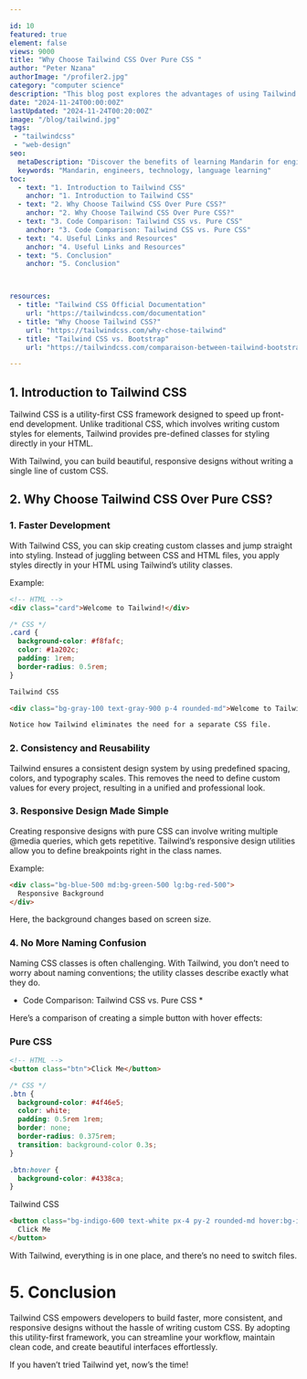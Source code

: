 ```yaml
---

id: 10
featured: true
element: false
views: 9000
title: "Why Choose Tailwind CSS Over Pure CSS "
author: "Peter Nzana"
authorImage: "/profiler2.jpg"
category: "computer science"
description: "This blog post explores the advantages of using Tailwind CSS over pure CSS, with real-world examples and code snippets to help you make an informed decision."
date: "2024-11-24T00:00:00Z"
lastUpdated: "2024-11-24T00:20:00Z"
image: "/blog/tailwind.jpg"
tags:
 - "tailwindcss"
 - "web-design"
seo:
  metaDescription: "Discover the benefits of learning Mandarin for engineers in a globalized world."
  keywords: "Mandarin, engineers, technology, language learning"
toc:
  - text: "1. Introduction to Tailwind CSS"
    anchor: "1. Introduction to Tailwind CSS"
  - text: "2. Why Choose Tailwind CSS Over Pure CSS?"
    anchor: "2. Why Choose Tailwind CSS Over Pure CSS?"
  - text: "3. Code Comparison: Tailwind CSS vs. Pure CSS"
    anchor: "3. Code Comparison: Tailwind CSS vs. Pure CSS"
  - text: "4. Useful Links and Resources"
    anchor: "4. Useful Links and Resources"
  - text: "5. Conclusion"
    anchor: "5. Conclusion"



resources:
  - title: "Tailwind CSS Official Documentation"
    url: "https://tailwindcss.com/documentation"
  - title: "Why Choose Tailwind CSS?"
    url: "https://tailwindcss.com/why-chose-tailwind"
  - title: "Tailwind CSS vs. Bootstrap"
    url: "https://tailwindcss.com/comparaison-between-tailwind-bootstrap"

---
```

## 1. Introduction to Tailwind CSS

Tailwind CSS is a utility-first CSS framework designed to speed up front-end development. Unlike traditional CSS, which involves writing custom styles for elements, Tailwind provides pre-defined classes for styling directly in your HTML.

With Tailwind, you can build beautiful, responsive designs without writing a single line of custom CSS.

## 2. Why Choose Tailwind CSS Over Pure CSS?
### 1. Faster Development

With Tailwind CSS, you can skip creating custom classes and jump straight into styling. Instead of juggling between CSS and HTML files, you apply styles directly in your HTML using Tailwind’s utility classes.

Example:
```html
<!-- HTML -->
<div class="card">Welcome to Tailwind!</div>
```

```css
/* CSS */
.card {
  background-color: #f8fafc;
  color: #1a202c;
  padding: 1rem;
  border-radius: 0.5rem;
}
```

```html
Tailwind CSS

<div class="bg-gray-100 text-gray-900 p-4 rounded-md">Welcome to Tailwind!</div>

Notice how Tailwind eliminates the need for a separate CSS file.
```
### 2. Consistency and Reusability

Tailwind ensures a consistent design system by using predefined spacing, colors, and typography scales. This removes the need to define custom values for every project, resulting in a unified and professional look.

### 3. Responsive Design Made Simple

Creating responsive designs with pure CSS can involve writing multiple @media queries, which gets repetitive. Tailwind’s responsive design utilities allow you to define breakpoints right in the class names.

Example:
```html
<div class="bg-blue-500 md:bg-green-500 lg:bg-red-500">
  Responsive Background
</div>
```

Here, the background changes based on screen size.
### 4. No More Naming Confusion

Naming CSS classes is often challenging. With Tailwind, you don’t need to worry about naming conventions; the utility classes describe exactly what they do.
* Code Comparison: Tailwind CSS vs. Pure CSS *

Here’s a comparison of creating a simple button with hover effects:

### Pure CSS
```html
<!-- HTML -->
<button class="btn">Click Me</button>
```
```css
/* CSS */
.btn {
  background-color: #4f46e5;
  color: white;
  padding: 0.5rem 1rem;
  border: none;
  border-radius: 0.375rem;
  transition: background-color 0.3s;
}

.btn:hover {
  background-color: #4338ca;
}
```
Tailwind CSS
```html
<button class="bg-indigo-600 text-white px-4 py-2 rounded-md hover:bg-indigo-700">
  Click Me
</button>
```
With Tailwind, everything is in one place, and there’s no need to switch files.

# 5. Conclusion

Tailwind CSS empowers developers to build faster, more consistent, and responsive designs without the hassle of writing custom CSS. By adopting this utility-first framework, you can streamline your workflow, maintain clean code, and create beautiful interfaces effortlessly.

If you haven’t tried Tailwind yet, now’s the time!

